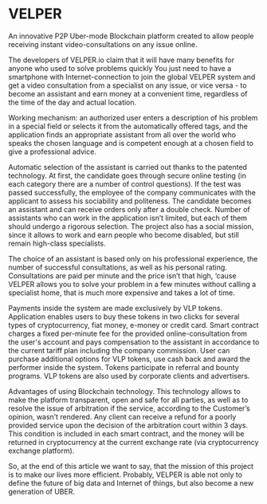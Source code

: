# VELPER
An innovative P2P Uber-mode Blockchain platform created to allow people receiving instant video-consultations on any issue online. 

The developers of VELPER.io claim that it will have many benefits for anyone who used to solve problems quickly
You just need to have a smartphone with Internet-connection to join the global VELPER system and get a video consultation from a specialist on any issue, or vice versa - to become an assistant and earn money at a convenient time, regardless of the time of the day and actual location.

Working mechanism: an authorized user enters a description of his problem in a special field or selects it from the automatically offered tags, and the application finds an appropriate assistant from all over the world who speaks the chosen language and is competent enough at a chosen field to give a professional advice. 


Automatic selection of the assistant is carried out thanks to the patented technology. At first, the candidate goes through secure online testing (in each category there are a number of control questions). If the test was passed successfully, the employee of the company communicates with the applicant to assess his sociability and politeness. The candidate becomes an assistant and can receive orders only after a double check. Number of assistants who can work in the application isn’t limited, but each of them should undergo a rigorous selection. The project also has a social mission, since it allows to work and earn people who become disabled, but still remain high-class specialists. 

The choice of an assistant is based only on his professional experience, the number of successful consultations, as well as his personal rating. Consultations are paid per minute and the price isn’t that high, ‘cause VELPER allows you to solve your problem in a few minutes without calling a specialist home, that is much more expensive and takes a lot of time.

Payments inside the system are made exclusively by VLP tokens. Application enables users to buy these tokens in two clicks for several types of cryptocurrency, fiat money, e-money or credit card.
Smart contract charges a fixed per-minute fee for the provided online-consultation from the user's account and pays compensation to the assistant in accordance to the current tariff plan including the company commission. User can purchase additional options for VLP tokens, use cash back and award the performer inside the system. Tokens participate in referral and bounty programs. VLP tokens are also used by corporate clients and advertisers.

Advantages of using Blockchain technology. This technology allows to make the platform transparent, open and safe for all parties, as well as to resolve the issue of arbitration if the service, according to the Customer’s opinion, wasn’t rendered. Any client can receive a refund for a poorly provided service upon the decision of the arbitration court within 3 days. This condition is included in each smart contract, and the money will be returned in cryptocurrency at the current exchange rate (via cryptocurrency exchange platform). 


So, at the end of this article we want to say, that the mission of this project is to make our lives more efficient.  Probably, VELPER is able not only to define the future of big data and Internet of things, but also become a new generation of UBER.
